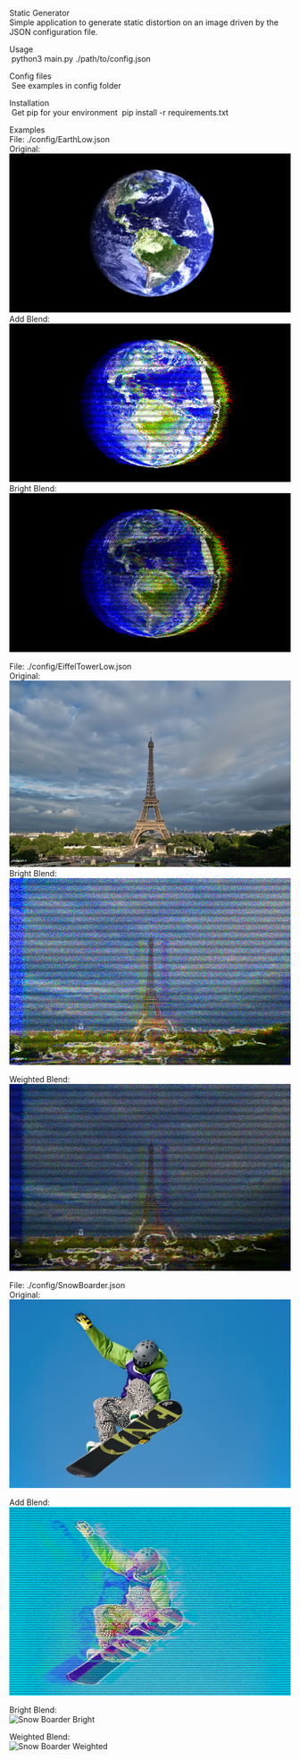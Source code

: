 Static Generator<br/>
  Simple application to generate static distortion on an image driven by the JSON configuration file.

Usage <br/>
&nbsp;python3 main.py ./path/to/config.json

Config files<br/>
&nbsp;See examples in config folder

Installation<br/>
&nbsp;Get pip for your environment
&nbsp;pip install -r requirements.txt

Examples<br/>
File: ./config/EarthLow.json<br/>
Original:<br/>
![Earth](https://github.com/alienrockhopper/StaticGenerator/blob/main/img/Earth_low.png)
Add Blend:<br/>
![Earth Add](https://github.com/alienrockhopper/StaticGenerator/blob/main/examples/EarthLowAdd.png)
<br />
Bright Blend:<br/>
![Earth Bright](https://github.com/alienrockhopper/StaticGenerator/blob/main/examples/EarthLowBright.png)

File: ./config/EiffelTowerLow.json<br/>
Original:<br/>
![Eiffel Tower](https://github.com/alienrockhopper/StaticGenerator/blob/main/img/EiffelTower_low.png)
<br />
Bright Blend:<br/>
![Eiffel Tower Bright](https://github.com/alienrockhopper/StaticGenerator/blob/main/examples/EiffelTowerLowBright.png)

Weighted Blend:<br/>
![Eiffel Tower Weighted](https://github.com/alienrockhopper/StaticGenerator/blob/main/examples/EiffelTowerLowWeighted.png)


File: ./config/SnowBoarder.json<br/>
Original:<br/>
![Snow Boarder](https://github.com/alienrockhopper/StaticGenerator/blob/main/img/SnowBoarder.png)
<br />

Add Blend:<br/>
![Snow Boarder Add](https://github.com/alienrockhopper/StaticGenerator/blob/main/examples/SnowBoarderAdd.png)

Bright Blend:<br/>
![Snow Boarder Bright](https://github.com/alienrockhopper/StaticGenerator/blob/main/examples/SnowBoarderBright.png)

Weighted Blend:<br/>
![Snow Boarder Weighted](https://github.com/alienrockhopper/StaticGenerator/blob/main/examples/SnowBoarderWeighted.png)
